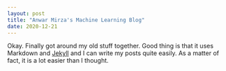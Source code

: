 ```yaml
---
layout: post
title: "Anwar Mirza's Machine Learning Blog"
date: 2020-12-21
---
```


Okay. Finally got around my old stuff together. Good thing is that it
uses Markdown and [Jekyll](http://jekyllrb.com) and I can write my posts
quite easily. As a matter of fact, it is a lot easier than I thought.
